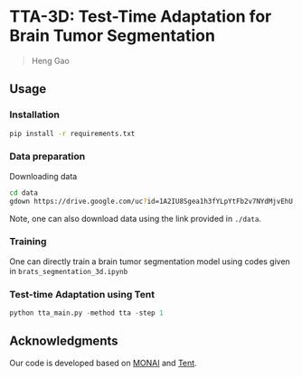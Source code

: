 # TTA-3D: Test-Time Adaptation for Brain Tumor Segmentation
> Heng Gao

## Usage

### Installation
```bash
pip install -r requirements.txt
```

### Data preparation

Downloading data
```bash
cd data
gdown https://drive.google.com/uc?id=1A2IU8Sgea1h3fYLpYtFb2v7NYdMjvEhU 
```
Note, one can also download data using the link provided in `./data`.

### Training

One can directly train a brain tumor segmentation model using codes given in `brats_segmentation_3d.ipynb`

### Test-time Adaptation using Tent

```python
python tta_main.py -method tta -step 1
```
## Acknowledgments
Our code is developed based on [MONAI](https://github.com/Project-MONAI/) and [Tent](https://github.com/DequanWang/tent/).
